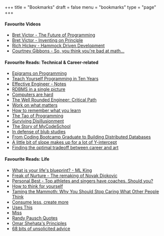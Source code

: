 +++
title = "Bookmarks"
draft = false
menu = "bookmarks"
type = "page"
+++

#### Favourite Videos
- [Bret Victor - The Future of Programming](https://www.youtube.com/watch?v=8pTEmbeENF4)
- [Bret Victor - Inventing on Principle](https://www.youtube.com/watch?v=PUv66718DII)
- [Rich Hickey - Hammock Driven Development](https://www.youtube.com/watch?v=f84n5oFoZBc) 
- [Courtney Gibbons - So, you think you're bad at math...](https://www.youtube.com/watch?v=kenf8E1RuoA)


#### Favourite Reads: Technical & Career-related
- [Epigrams on Programming](https://gist.github.com/camdez/812824ed9d48df14604d)
- [Teach Yourself Programming in Ten Years](https://norvig.com/21-days.html)
- [Effective Engineer - Notes](https://gist.github.com/rondy/af1dee1d28c02e9a225ae55da2674a6f)
- [RDBMS in a single picture](https://medium.com/@iljamoisejevs/relational-database-in-a-single-picture-dcc5685a4105)
- [Computers are hard](https://medium.com/computers-are-hard/computers-are-hard-ed82bccc5c87)
- [The Well Rounded Engineer: Critical Path](https://speakerdeck.com/swanandp/the-well-rounded-engineer)
- [Work on what matters](https://staffeng.com/guides/work-on-what-matters)
- [How to remember what you learn](https://vasilishynkarenka.com/learning/)
- [The Tao of Programming](https://www.mit.edu/~xela/tao.html)
- [Surviving Disillusionment](https://www.spakhm.com/p/surviving-disillusionment)
- [The Story of MyCodeSchool](https://www.freecodecamp.org/news/mycodeschool-youtube-channel-history/)
- [In defense of blub studies](https://www.benkuhn.net/blub/)
- [From Coding Bootcamp Graduate to Building Distributed Databases](https://medium.com/swlh/from-coding-bootcamp-graduate-to-building-distributed-databases-29acbb723d8)
- [A little bit of slope makes up for a lot of Y-intercept](https://gist.github.com/gtallen1187/e83ed02eac6cc8d7e185)
- [Finding the optimal tradeoff between career and art](https://catern.com/optimize.html)


#### Favourite Reads: Life
- [What is your life's blueprint? - ML King](https://projects.seattletimes.com/mlk/words-blueprint.html)
- [Freak of Nurture - The remaking of Novak Djokovic](https://www.espn.in/tennis/story/_/id/8132800/has-novak-djokovic-become-fittest-athlete-ever-espn-magazine)
- [Personal Best - Top athletes and singers have coaches. Should you?](https://www.newyorker.com/magazine/2011/10/03/personal-best)
- [How to think for yourself](http://paulgraham.com/think.html)
- [Taming the Mammoth: Why You Should Stop Caring What Other People Think](https://waitbutwhy.com/2014/06/taming-mammoth-let-peoples-opinions-run-life.html)
- [Consume less, create more](https://blog.tjcx.me/p/consume-less-create-more)
- [Uses This](https://usesthis.com/)
- [Miss](https://zenhabits.net/miss/)
- [Randy Pausch Quotes](https://www.goodreads.com/author/quotes/287960.Randy_Pausch)
- [Omar Shehata's Principles](https://omarshehata.me/principles)
- [68 bits of unsolicited advice](https://www.linkedin.com/pulse/kevin-kellys-68-bits-unsolicited-advice-numbered-aurobindo-sundaram/)
